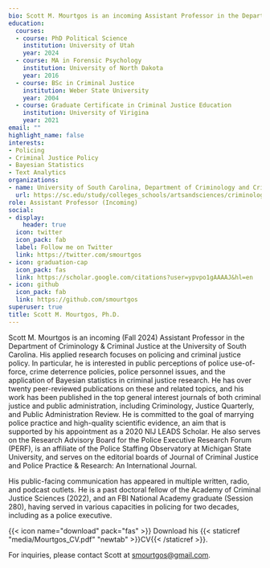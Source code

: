 ```yaml
---
bio: Scott M. Mourtgos is an incoming Assistant Professor in the Department of Criminology & Criminal Justice at the University of South Carolina and a National Institute of Justice LEADS scholar. His research focuses on policing and criminal justice policy, specifically public perceptions of police use-of-force and the criminal justice system, police personnel issues and policy, investigative techniques in sexual assault cases, and crime deterrence.
education:
  courses:
  - course: PhD Political Science
    institution: University of Utah
    year: 2024
  - course: MA in Forensic Psychology
    institution: University of North Dakota
    year: 2016
  - course: BSc in Criminal Justice
    institution: Weber State University
    year: 2004
  - course: Graduate Certificate in Criminal Justice Education
    institution: University of Virigina
    year: 2021
email: ""
highlight_name: false
interests:
- Policing
- Criminal Justice Policy
- Bayesian Statistics
- Text Analytics
organizations:
- name: University of South Carolina, Department of Criminology and Criminal Justice
  url: https://sc.edu/study/colleges_schools/artsandsciences/criminology_and_criminal_justice/
role: Assistant Professor (Incoming)
social:
- display:
    header: true
  icon: twitter
  icon_pack: fab
  label: Follow me on Twitter
  link: https://twitter.com/smourtgos
- icon: graduation-cap
  icon_pack: fas
  link: https://scholar.google.com/citations?user=ypvpo1gAAAAJ&hl=en
- icon: github
  icon_pack: fab
  link: https://github.com/smourtgos
superuser: true
title: Scott M. Mourtgos, Ph.D.
---
```


Scott M. Mourtgos is an incoming (Fall 2024) Assistant Professor in the Department of Criminology & Criminal Justice at the University of South Carolina. His applied research focuses on policing and criminal justice policy. In particular, he is interested in public perceptions of police use-of-force, crime deterrence policies, police personnel issues, and the application of Bayesian statistics in criminal justice research. He has over twenty peer-reviewed publications on these and related topics, and his work has been published in the top general interest journals of both criminal justice and public administration, including Criminology, Justice Quarterly, and Public Administration Review. He is committed to the goal of marrying police practice and high-quality scientific evidence, an aim that is supported by his appointment as a 2020 NIJ LEADS Scholar. He also serves on the Research Advisory Board for the Police Executive Research Forum (PERF), is an affiliate of the Police Staffing Observatory at Michigan State University, and serves on the editorial boards of Journal of Criminal Justice and Police Practice & Research: An International Journal.

His public-facing communication has appeared in multiple written, radio, and podcast outlets. He is a past doctoral fellow of the Academy of Criminal Justice Sciences (2022), and an FBI National Academy graduate (Session 280), having served in various capacities in policing for two decades, including as a police executive.

{{< icon name="download" pack="fas" >}} Download his {{< staticref "media/Mourtgos_CV.pdf" "newtab" >}}CV{{< /staticref >}}.

For inquiries, please contact Scott at <i class="fas fa-envelope"></i>  [smourtgos@gmail.com](mailto:smourtgos@gmail.com).


